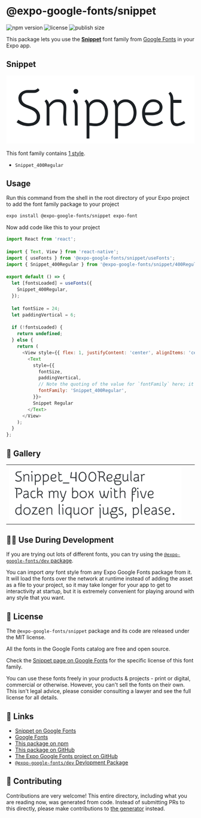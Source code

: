 # @expo-google-fonts/snippet

![npm version](https://flat.badgen.net/npm/v/@expo-google-fonts/snippet)
![license](https://flat.badgen.net/github/license/expo/google-fonts)
![publish size](https://flat.badgen.net/packagephobia/install/@expo-google-fonts/snippet)

This package lets you use the [**Snippet**](https://fonts.google.com/specimen/Snippet) font family from [Google Fonts](https://fonts.google.com/) in your Expo app.

## Snippet

![Snippet](./font-family.png)

This font family contains [1 style](#-gallery).

- `Snippet_400Regular`

## Usage

Run this command from the shell in the root directory of your Expo project to add the font family package to your project
```sh
expo install @expo-google-fonts/snippet expo-font
```

Now add code like this to your project
```js
import React from 'react';

import { Text, View } from 'react-native';
import { useFonts } from '@expo-google-fonts/snippet/useFonts';
import { Snippet_400Regular } from '@expo-google-fonts/snippet/400Regular';

export default () => {
  let [fontsLoaded] = useFonts({
    Snippet_400Regular,
  });

  let fontSize = 24;
  let paddingVertical = 6;

  if (!fontsLoaded) {
    return undefined;
  } else {
    return (
      <View style={{ flex: 1, justifyContent: 'center', alignItems: 'center' }}>
        <Text
          style={{
            fontSize,
            paddingVertical,
            // Note the quoting of the value for `fontFamily` here; it expects a string!
            fontFamily: 'Snippet_400Regular',
          }}>
          Snippet Regular
        </Text>
      </View>
    );
  }
};

```

## 🔡 Gallery


||||
|-|-|-|
|![Snippet_400Regular](.//400Regular/Snippet_400Regular.ttf.png)||||


## 👩‍💻 Use During Development

If you are trying out lots of different fonts, you can try using the [`@expo-google-fonts/dev` package](https://github.com/expo/google-fonts/tree/master/font-packages/dev#readme).

You can import *any* font style from any Expo Google Fonts package from it. It will load the fonts
over the network at runtime instead of adding the asset as a file to your project, so it may take longer
for your app to get to interactivity at startup, but it is extremely convenient
for playing around with any style that you want.

## 📖 License

The `@expo-google-fonts/snippet` package and its code are released under the MIT license.

All the fonts in the Google Fonts catalog are free and open source.

Check the [Snippet page on Google Fonts](https://fonts.google.com/specimen/Snippet) for the specific license of this font family.

You can use these fonts freely in your products & projects - print or digital, commercial or otherwise. However, you can't sell the fonts on their own. This isn't legal advice, please consider consulting a lawyer and see the full license for all details.

## 🔗 Links

- [Snippet on Google Fonts](https://fonts.google.com/specimen/Snippet)
- [Google Fonts](https://fonts.google.com/)
- [This package on npm](https://www.npmjs.com/package/@expo-google-fonts/snippet)
- [This package on GitHub](https://github.com/expo/google-fonts/tree/master/font-packages/snippet)
- [The Expo Google Fonts project on GitHub](https://github.com/expo/google-fonts)
- [`@expo-google-fonts/dev` Devlopment Package](https://github.com/expo/google-fonts/tree/master/font-packages/dev)

## 🤝 Contributing

Contributions are very welcome! This entire directory, including what you are reading now, was generated from code. Instead of submitting PRs to this directly, please make contributions to [the generator](https://github.com/expo/google-fonts/tree/master/packages/generator) instead.
